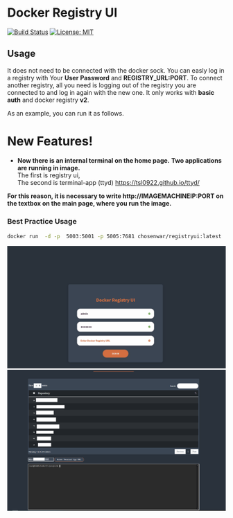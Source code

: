 # Docker Registry UI



[![Build Status](https://travis-ci.org/joemccann/dillinger.svg?branch=master)](https://hub.docker.com/r/chosenwar/registryui/builds)
 [![License: MIT](https://img.shields.io/badge/License-MIT-yellow.svg)](https://opensource.org/licenses/MIT)



## Usage

It does not need to be connected with the docker sock. You can easly log in a registry with Your **User** **Password** and **REGISTRY_URL:PORT**. To connect another registry, all you need is logging out of the registry you are connected to and log in again with the new one. It only works with **basic auth** and docker registry **v2**.

As an example, you can run it as follows.



# New Features!

  - **Now there is an internal terminal on the home page.**
    **Two applications are running in image.**<br/>
    The first is registry ui,<br/>
    The second is terminal-app (ttyd) https://tsl0922.github.io/ttyd/

**For this reason, it is necessary to write http://IMAGEMACHINEIP:PORT  on the textbox on the main page, where you run the image.**
 ### Best Practice Usage
  ```sh
 docker run  -d -p  5003:5001 -p 5005:7681 chosenwar/registryui:latest
```




![](registryuiapp.gif)
![](newfeature.png)

